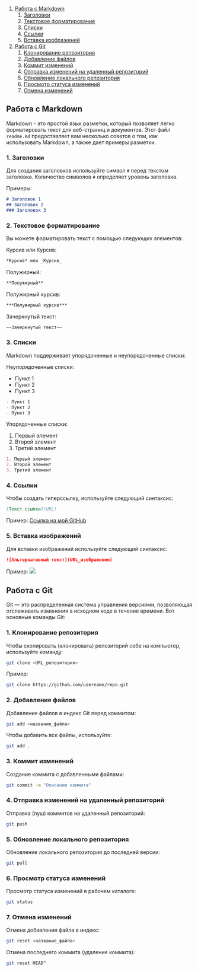 1. [Работа с Markdown](#работа-с-markdown)
   1. [Заголовки](#1-заголовки)
   2. [Текстовое форматирование](#2-текстовое-форматирование)
   3. [Списки](#3-списки)
   4. [Ссылки](#4-ссылки)
   5. [Вставка изображений](#5-вставка-изображений)
2. [Работа с Git](#работа-с-git)
   1. [Клонирование репозитория](#1-клонирование-репозитория)
   2. [Добавление файлов](#2-добавление-файлов)
   3. [Коммит изменений](#3-коммит-изменений)
   4. [Отправка изменений на удаленный репозиторий](#4-отправка-изменений-на-удаленный-репозиторий)
   5. [Обновление локального репозитория](#5-обновление-локального-репозитория)
   6. [Просмотр статуса изменений](#6-просмотр-статуса-изменений)
   7. [Отмена изменений](#7-отмена-изменений)

## Работа с Markdown

Markdown - это простой язык разметки, который позволяет легко форматировать текст для веб-страниц и документов. Этот файл `readme.md` предоставляет вам несколько советов о том, как использовать Markdown, а также дает примеры разметки.

### 1. Заголовки

Для создания заголовков используйте символ `#` перед текстом заголовка. Количество символов `#` определяет уровень заголовка.

Примеры:
```markdown
# Заголовок 1
## Заголовок 2
### Заголовок 3
```

### 2. Текстовое форматирование

Вы можете форматировать текст с помощью следующих элементов:

Курсив или Курсив:
```markdown
*Курсив* или _Курсив_
```
Полужирный:
```markdown
**Полужирный**
```
Полужирный курсив:
```markdown
***Полужирный курсив***
```
Зачеркнутый текст:
```markdown
~~Зачеркнутый текст~~
```

### 3. Списки

Markdown поддерживает упорядоченные и неупорядоченные списки:

Неупорядоченные списки:

- Пункт 1
- Пункт 2
- Пункт 3

```markdown
- Пункт 1
- Пункт 2
- Пункт 3
```

Упорядоченные списки:

1. Первый элемент
2. Второй элемент
3. Третий элемент

```markdown
1. Первый элемент
2. Второй элемент
3. Третий элемент
```

### 4. Ссылки

Чтобы создать гиперссылку, используйте следующий синтаксис:
```markdown
[Текст ссылки](URL)
```

Пример:
[Ссылка на мой GitHub](https://github.com/MaximalZL/edu_git)

### 5. Вставка изображений

Для вставки изображений используйте следующий синтаксис:
```markdown
![Альтернативный текст](URL_изображения)
```

Пример:
![](https://devskrate.github.io/assets/blog-banners/git-github.jpg)

## Работа с Git

Git — это распределенная система управления версиями, позволяющая отслеживать изменения в исходном коде в течение времени. Вот основные команды Git:

### 1. Клонирование репозитория

Чтобы скопировать (клонировать) репозиторий себе на компьютер, используйте команду:

```bash
git clone <URL_репозитория>
```

Пример:
```bash
git clone https://github.com/username/repo.git
```

### 2. Добавление файлов

Добавление файлов в индекс Git перед коммитом:
```bash
git add <название_файла>
```

Чтобы добавить все файлы, используйте:
```bash
git add .
```

### 3. Коммит изменений

Создание коммита с добавленными файлами:
```bash
git commit -m "Описание коммита"
```

### 4. Отправка изменений на удаленный репозиторий

Отправка (пуш) коммитов на удаленный репозиторий:
```bash
git push
```

### 5. Обновление локального репозитория

Обновление локального репозитория до последней версии:
```bash
git pull
```

### 6. Просмотр статуса изменений

Просмотр статуса изменений в рабочем каталоге:
```bash
git status
```

### 7. Отмена изменений

Отмена добавления файла в индекс:
```bash
git reset <название_файла>
```

Отмена последнего коммита (удаление коммита):
```bash
git reset HEAD^
```